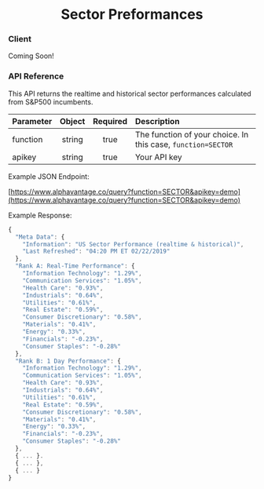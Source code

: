 <center>
  <h1>Sector Preformances</h1>
</center>

<!-- tabs:start -->

### **Client**

Coming Soon!

### **API Reference**

This API returns the realtime and historical sector performances calculated from S&P500 incumbents.

| Parameter       | Object  | Required  | Description |
| :---            | :---:   | :---:     | :---        |
| function        | string  | true      | The function of your choice. In this case, `function=SECTOR` |
| apikey          | string  | true      | Your API key | 

Example JSON Endpoint:  

[https://www.alphavantage.co/query?function=SECTOR&apikey=demo](https://www.alphavantage.co/query?function=SECTOR&apikey=demo)

Example Response:  

```javascript
{
  "Meta Data": {
    "Information": "US Sector Performance (realtime & historical)",
    "Last Refreshed": "04:20 PM ET 02/22/2019"
  },
  "Rank A: Real-Time Performance": {
    "Information Technology": "1.29%",
    "Communication Services": "1.05%",
    "Health Care": "0.93%",
    "Industrials": "0.64%",
    "Utilities": "0.61%",
    "Real Estate": "0.59%",
    "Consumer Discretionary": "0.58%",
    "Materials": "0.41%",
    "Energy": "0.33%",
    "Financials": "-0.23%",
    "Consumer Staples": "-0.28%"
  },
  "Rank B: 1 Day Performance": {
    "Information Technology": "1.29%",
    "Communication Services": "1.05%",
    "Health Care": "0.93%",
    "Industrials": "0.64%",
    "Utilities": "0.61%",
    "Real Estate": "0.59%",
    "Consumer Discretionary": "0.58%",
    "Materials": "0.41%",
    "Energy": "0.33%",
    "Financials": "-0.23%",
    "Consumer Staples": "-0.28%"
  },
  { ... }.
  { ... },
  { ... }
}
```

<!-- tabs:end -->
